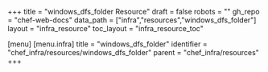 +++
title = "windows_dfs_folder Resource"
draft = false
robots = ""
gh_repo = "chef-web-docs"
data_path = ["infra","resources","windows_dfs_folder"]
layout = "infra_resource"
toc_layout = "infra_resource_toc"

[menu]
  [menu.infra]
    title = "windows_dfs_folder"
    identifier = "chef_infra/resources/windows_dfs_folder"
    parent = "chef_infra/resources"
+++

<!-- The contents of this page are automatically generated from the windows_dfs_folder.yaml file in the data directory. -->
<!-- To suggest a change, edit the https://github.com/chef/chef/blob/main/lib/chef/resource/windows_dfs_folder.rb file
      and submit a pull request to the https://github.com/chef/chef repository. -->

